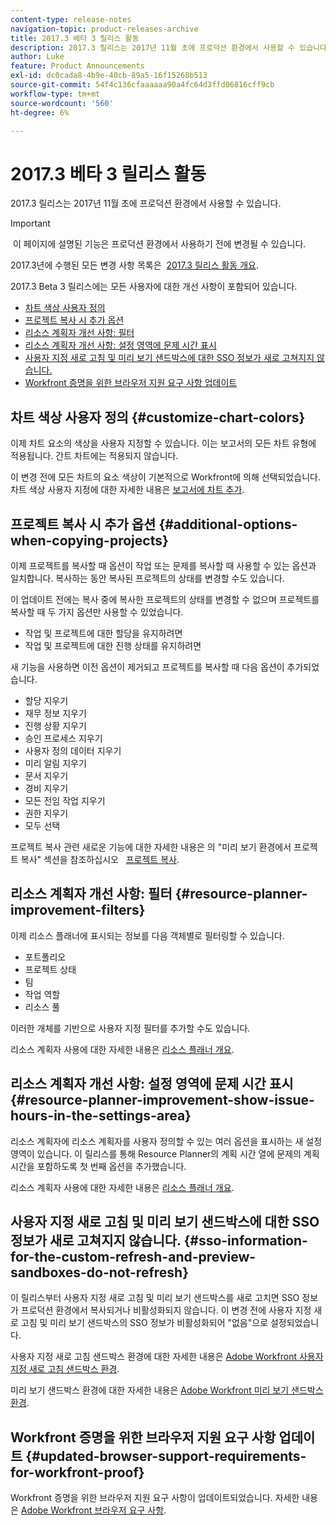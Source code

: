 ```yaml
---
content-type: release-notes
navigation-topic: product-releases-archive
title: 2017.3 베타 3 릴리스 활동
description: 2017.3 릴리스는 2017년 11월 초에 프로덕션 환경에서 사용할 수 있습니다.
author: Luke
feature: Product Announcements
exl-id: dc0cada8-4b9e-40cb-89a5-16f15268b513
source-git-commit: 54f4c136cfaaaaaa90a4fc64d3ffd06816cff9cb
workflow-type: tm+mt
source-wordcount: '560'
ht-degree: 6%

---
```


# 2017.3 베타 3 릴리스 활동

2017.3 릴리스는 2017년 11월 초에 프로덕션 환경에서 사용할 수 있습니다.

>[!IMPORTANT]
>
> 이 페이지에 설명된 기능은 프로덕션 환경에서 사용하기 전에 변경될 수 있습니다.

2017.3년에 수행된 모든 변경 사항 목록은  [2017.3 릴리스 활동 개요](../../../../product-announcements/product-releases/quarterly-release-archive/2017.3-release-activity/2017.3-release-activity-overview.md).

2017.3 Beta 3 릴리스에는 모든 사용자에 대한 개선 사항이 포함되어 있습니다.

* [차트 색상 사용자 정의](#customize-chart-colors)
* [프로젝트 복사 시 추가 옵션](#additional-options-when-copying-projects)
* [리소스 계획자 개선 사항: 필터](#resource-planner-improvement-filters)
* [리소스 계획자 개선 사항: 설정 영역에 문제 시간 표시](#resource-planner-improvement-show-issue-hours-in-the-settings-area)
* [사용자 지정 새로 고침 및 미리 보기 샌드박스에 대한 SSO 정보가 새로 고쳐지지 않습니다.](#sso-information-for-the-custom-refresh-and-preview-sandboxes-do-not-refresh)
* [Workfront 증명을 위한 브라우저 지원 요구 사항 업데이트](#updated-browser-support-requirements-for-workfront-proof)

## 차트 색상 사용자 정의 {#customize-chart-colors}

이제 차트 요소의 색상을 사용자 지정할 수 있습니다. 이는 보고서의 모든 차트 유형에 적용됩니다. 간트 차트에는 적용되지 않습니다.

이 변경 전에 모든 차트의 요소 색상이 기본적으로 Workfront에 의해 선택되었습니다. 차트 색상 사용자 지정에 대한 자세한 내용은 [보고서에 차트 추가](../../../../reports-and-dashboards/reports/creating-and-managing-reports/add-chart-report.md).

## 프로젝트 복사 시 추가 옵션 {#additional-options-when-copying-projects}

이제 프로젝트를 복사할 때 옵션이 작업 또는 문제를 복사할 때 사용할 수 있는 옵션과 일치합니다. 복사하는 동안 복사된 프로젝트의 상태를 변경할 수도 있습니다.

이 업데이트 전에는 복사 중에 복사한 프로젝트의 상태를 변경할 수 없으며 프로젝트를 복사할 때 두 가지 옵션만 사용할 수 있었습니다.

* 작업 및 프로젝트에 대한 할당을 유지하려면
* 작업 및 프로젝트에 대한 진행 상태를 유지하려면

새 기능을 사용하면 이전 옵션이 제거되고 프로젝트를 복사할 때 다음 옵션이 추가되었습니다.

* 할당 지우기
* 재무 정보 지우기
* 진행 상황 지우기
* 승인 프로세스 지우기
* 사용자 정의 데이터 지우기
* 미리 알림 지우기
* 문서 지우기
* 경비 지우기
* 모든 전임 작업 지우기
* 권한 지우기
* 모두 선택

프로젝트 복사 관련 새로운 기능에 대한 자세한 내용은 의 &quot;미리 보기 환경에서 프로젝트 복사&quot; 섹션을 참조하십시오   [프로젝트 복사](../../../../manage-work/projects/manage-projects/copy-project.md).

## 리소스 계획자 개선 사항: 필터 {#resource-planner-improvement-filters}

이제 리소스 플래너에 표시되는 정보를 다음 객체별로 필터링할 수 있습니다.

* 포트폴리오
* 프로젝트 상태
* 팀
* 작업 역할
* 리소스 풀

이러한 개체를 기반으로 사용자 지정 필터를 추가할 수도 있습니다.

리소스 계획자 사용에 대한 자세한 내용은 [리소스 플래너 개요](../../../../resource-mgmt/resource-planning/get-started-resource-planner.md). 

## 리소스 계획자 개선 사항: 설정 영역에 문제 시간 표시 {#resource-planner-improvement-show-issue-hours-in-the-settings-area}

리소스 계획자에 리소스 계획자를 사용자 정의할 수 있는 여러 옵션을 표시하는 새 설정 영역이 있습니다. 이 릴리스를 통해 Resource Planner의 계획 시간 열에 문제의 계획 시간을 포함하도록 첫 번째 옵션을 추가했습니다.

리소스 계획자 사용에 대한 자세한 내용은 [리소스 플래너 개요](../../../../resource-mgmt/resource-planning/get-started-resource-planner.md).

## 사용자 지정 새로 고침 및 미리 보기 샌드박스에 대한 SSO 정보가 새로 고쳐지지 않습니다. {#sso-information-for-the-custom-refresh-and-preview-sandboxes-do-not-refresh}

이 릴리스부터 사용자 지정 새로 고침 및 미리 보기 샌드박스를 새로 고치면 SSO 정보가 프로덕션 환경에서 복사되거나 비활성화되지 않습니다. 이 변경 전에 사용자 지정 새로 고침 및 미리 보기 샌드박스의 SSO 정보가 비활성화되어 &quot;없음&quot;으로 설정되었습니다.

사용자 지정 새로 고침 샌드박스 환경에 대한 자세한 내용은 [Adobe Workfront 사용자 지정 새로 고침 샌드박스 환경](../../../../administration-and-setup/set-up-workfront/workfront-testing-environments/wf-custom-refresh-sandbox-environment.md).

미리 보기 샌드박스 환경에 대한 자세한 내용은 [Adobe Workfront 미리 보기 샌드박스 환경](../../../../administration-and-setup/set-up-workfront/workfront-testing-environments/wf-preview-sandbox-environment.md).

## Workfront 증명을 위한 브라우저 지원 요구 사항 업데이트 {#updated-browser-support-requirements-for-workfront-proof}

Workfront 증명을 위한 브라우저 지원 요구 사항이 업데이트되었습니다. 자세한 내용은 [Adobe Workfront 브라우저 요구 사항](../../../../workfront-basics/workfront-browser-requirements.md).
